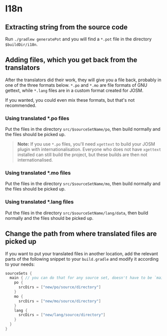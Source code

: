# I18n

## Extracting string from the source code

Run `./gradlew generatePot` and you will find a `*.pot` file in the directory `$buildDir/i18n`.

## Adding files, which you get back from the translators
After the translators did their work, they will give you a file back, probably in one of the three formats below.
`*.po` and `*.mo` are file formats of GNU gettext, while `*.lang` files are in a custom format created for JOSM.

If you wanted, you could even mix these formats, but that's not recommended.

### Using translated *.po files

Put the files in the directory `src/$sourceSetName/po`, then build normally and the files should be picked up.

> **Note:** If you use `*.po` files, you'll need `xgettext` to build your JOSM plugin with internationalisation. Everyone who does not have `xgettext` installed can still build the project, but these builds are then not internationalised.


### Using translated *.mo files

Put the files in the directory `src/$sourceSetName/mo`, then build normally and the files should be picked up.

### Using translated *.lang files

Put the files in the directory `src/$sourceSetName/lang/data`, then build normally and the files should be picked up.

## Change the path from where translated files are picked up

If you want to put your translated files in another location, add the relevant parts of the following snippet to your `build.gradle` and modify it according to your needs:

```gradle
sourceSets {
  main { // you can do that for any source set, doesn't have to be `main`
    po {
      srcDirs = ["new/po/source/directory"]
    }
    mo {
      srcDirs = ["new/mo/source/directory"]
    }
    lang {
      srcDirs = ["new/lang/source/directory"]
    }
  }
}
```
